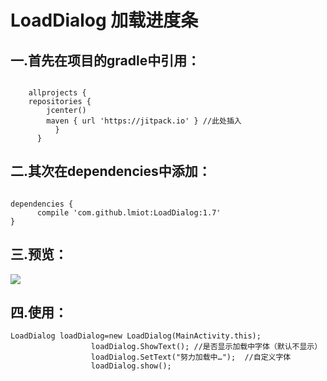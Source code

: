 # LoadDialog  加载进度条
  
  

## 一.首先在项目的gradle中引用：
<pre><code>
    allprojects {
    repositories {
        jcenter()
        maven { url 'https://jitpack.io' } //此处插入
          }
      }
</code></pre>


## 二.其次在dependencies中添加：
<pre><code>
dependencies {
      compile 'com.github.lmiot:LoadDialog:1.7'
}
</code></pre>

## 三.预览：
![](https://github.com/alijiahua/LoadDialog/blob/master/img/img.gif)

## 四.使用：
    LoadDialog loadDialog=new LoadDialog(MainActivity.this);
                      loadDialog.ShowText(); //是否显示加载中字体（默认不显示）
                      loadDialog.SetText("努力加载中…");  //自定义字体
                      loadDialog.show();




